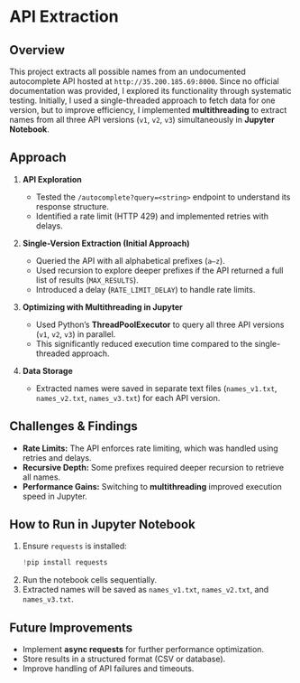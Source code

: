 #  API  Extraction

## **Overview**  
This project extracts all possible names from an undocumented autocomplete API hosted at `http://35.200.185.69:8000`. Since no official documentation was provided, I explored its functionality through systematic testing. Initially, I used a single-threaded approach to fetch data for one version, but to improve efficiency, I implemented **multithreading** to extract names from all three API versions (`v1`, `v2`, `v3`) simultaneously in **Jupyter Notebook**.  

## **Approach**  

1. **API Exploration**  
   - Tested the `/autocomplete?query=<string>` endpoint to understand its response structure.  
   - Identified a rate limit (HTTP 429) and implemented retries with delays.  

2. **Single-Version Extraction (Initial Approach)**  
   - Queried the API with all alphabetical prefixes (`a–z`).  
   - Used recursion to explore deeper prefixes if the API returned a full list of results (`MAX_RESULTS`).  
   - Introduced a delay (`RATE_LIMIT_DELAY`) to handle rate limits.  

3. **Optimizing with Multithreading in Jupyter**  
   - Used Python’s **ThreadPoolExecutor** to query all three API versions (`v1`, `v2`, `v3`) in parallel.  
   - This significantly reduced execution time compared to the single-threaded approach.  

4. **Data Storage**  
   - Extracted names were saved in separate text files (`names_v1.txt`, `names_v2.txt`, `names_v3.txt`) for each API version.  

## **Challenges & Findings**  
- **Rate Limits:** The API enforces rate limiting, which was handled using retries and delays.  
- **Recursive Depth:** Some prefixes required deeper recursion to retrieve all names.  
- **Performance Gains:** Switching to **multithreading** improved execution speed in Jupyter.  

## **How to Run in Jupyter Notebook**  
1. Ensure `requests` is installed:  
   ```python
   !pip install requests
   ```  
2. Run the notebook cells sequentially.  
3. Extracted names will be saved as `names_v1.txt`, `names_v2.txt`, and `names_v3.txt`.  

## **Future Improvements**  
- Implement **async requests** for further performance optimization.  
- Store results in a structured format (CSV or database).  
- Improve handling of API failures and timeouts.  
